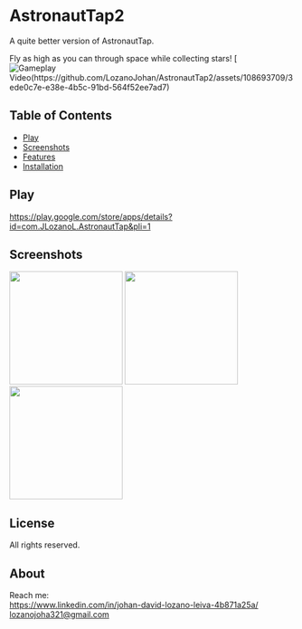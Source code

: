 # AstronautTap2

A quite better version of AstronautTap.   
  
Fly as high as you can through space while collecting stars!
[![Gameplay Video(https://github.com/LozanoJohan/AstronautTap2/assets/108693709/3ede0c7e-e38e-4b5c-91bd-564f52ee7ad7)](https://youtu.be/2e1XvmkBXXQ)

## Table of Contents
- [Play](#play)  
- [Screenshots](#screenshots)
- [Features](#features)
- [Installation](#installation)

## Play

https://play.google.com/store/apps/details?id=com.JLozanoL.AstronautTap&pli=1

## Screenshots

<img src="https://github.com/LozanoJohan/AstronautTap2/assets/108693709/345ee12d-2b7a-4b61-b9b6-b7771fa77a90" width="200">
<img src="https://github.com/LozanoJohan/AstronautTap2/assets/108693709/ef5237d1-65d0-04b65-970f-a30d7f36685e" width="200">
<img src="https://github.com/LozanoJohan/AstronautTap2/assets/108693709/fc15fb89-f927-4bdb-b3ae-4cbcac1b5b22" width="200">

## License

All rights reserved.

## About

Reach me:  
https://www.linkedin.com/in/johan-david-lozano-leiva-4b871a25a/
lozanojoha321@gmail.com


